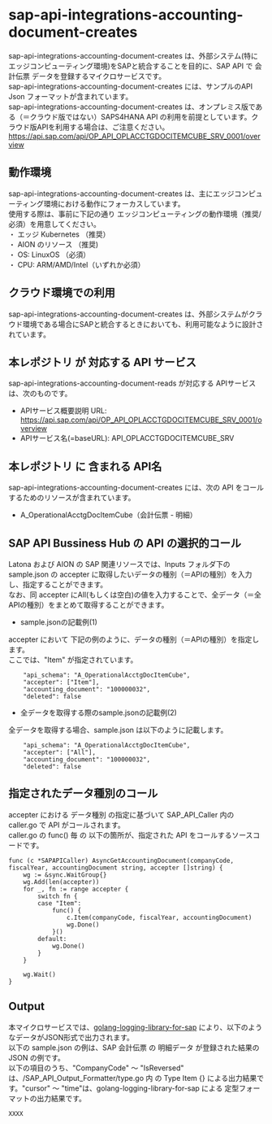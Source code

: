 # sap-api-integrations-accounting-document-creates  
sap-api-integrations-accounting-document-creates は、外部システム(特にエッジコンピューティング環境)をSAPと統合することを目的に、SAP API で 会計伝票 データを登録するマイクロサービスです。  
sap-api-integrations-accounting-document-creates には、サンプルのAPI Json フォーマットが含まれています。  
sap-api-integrations-accounting-document-creates は、オンプレミス版である（＝クラウド版ではない）SAPS4HANA API の利用を前提としています。クラウド版APIを利用する場合は、ご注意ください。  
https://api.sap.com/api/OP_API_OPLACCTGDOCITEMCUBE_SRV_0001/overview
## 動作環境
sap-api-integrations-accounting-document-creates は、主にエッジコンピューティング環境における動作にフォーカスしています。   
使用する際は、事前に下記の通り エッジコンピューティングの動作環境（推奨/必須）を用意してください。   
・ エッジ Kubernetes （推奨）    
・ AION のリソース （推奨)    
・ OS: LinuxOS （必須）    
・ CPU: ARM/AMD/Intel（いずれか必須） 

## クラウド環境での利用  
sap-api-integrations-accounting-document-creates は、外部システムがクラウド環境である場合にSAPと統合するときにおいても、利用可能なように設計されています。  

## 本レポジトリ が 対応する API サービス
sap-api-integrations-accounting-document-reads が対応する APIサービス は、次のものです。

* APIサービス概要説明 URL: https://api.sap.com/api/OP_API_OPLACCTGDOCITEMCUBE_SRV_0001/overview   
* APIサービス名(=baseURL): API_OPLACCTGDOCITEMCUBE_SRV

## 本レポジトリ に 含まれる API名
sap-api-integrations-accounting-document-creates には、次の API をコールするためのリソースが含まれています。  

* A_OperationalAcctgDocItemCube（会計伝票 - 明細）

## SAP API Bussiness Hub の API の選択的コール

Latona および AION の SAP 関連リソースでは、Inputs フォルダ下の sample.json の accepter に取得したいデータの種別（＝APIの種別）を入力し、指定することができます。  
なお、同 accepter にAll(もしくは空白)の値を入力することで、全データ（＝全APIの種別）をまとめて取得することができます。  

* sample.jsonの記載例(1)  

accepter において 下記の例のように、データの種別（＝APIの種別）を指定します。  
ここでは、"Item" が指定されています。

```
	"api_schema": "A_OperationalAcctgDocItemCube",
	"accepter": ["Item"],
	"accounting_document": "100000032",
	"deleted": false
```
  
* 全データを取得する際のsample.jsonの記載例(2)  

全データを取得する場合、sample.json は以下のように記載します。  

```
	"api_schema": "A_OperationalAcctgDocItemCube",
	"accepter": ["All"],
	"accounting_document": "100000032",
	"deleted": false
```

## 指定されたデータ種別のコール

accepter における データ種別 の指定に基づいて SAP_API_Caller 内の caller.go で API がコールされます。  
caller.go の func() 毎 の 以下の箇所が、指定された API をコールするソースコードです。  

```
func (c *SAPAPICaller) AsyncGetAccountingDocument(companyCode, fiscalYear, accountingDocument string, accepter []string) {
	wg := &sync.WaitGroup{}
	wg.Add(len(accepter))
	for _, fn := range accepter {
		switch fn {
		case "Item":
			func() {
				c.Item(companyCode, fiscalYear, accountingDocument)
				wg.Done()
			}()
		default:
			wg.Done()
		}
	}

	wg.Wait()
}
```

## Output  
本マイクロサービスでは、[golang-logging-library-for-sap](https://github.com/latonaio/golang-logging-library-for-sap) により、以下のようなデータがJSON形式で出力されます。  
以下の sample.json の例は、SAP 会計伝票 の 明細データ が登録された結果の JSON の例です。  
以下の項目のうち、"CompanyCode" ～ "IsReversed" は、/SAP_API_Output_Formatter/type.go 内 の Type Item {} による出力結果です。"cursor" ～ "time"は、golang-logging-library-for-sap による 定型フォーマットの出力結果です。   

```
XXXX
```
